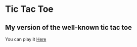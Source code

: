 # Tic Tac Toe
## My version of the well-known tic tac toe

You can play it [Here](https://tictactoe2022.netlify.app/)
